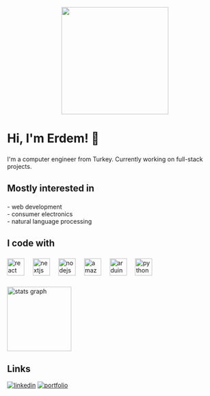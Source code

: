 <div align="center">
  <img height="250" src="https://media-hosting.imagekit.io/784f3380b5774279/DSC00163.jpeg?Expires=1840185448&Key-Pair-Id=K2ZIVPTIP2VGHC&Signature=S09fDNTX9uFKoRjXEAhu7-858RSXTjHMsUAd4CRfmEisAR63t4GEjwf3eZKHDkscKjJYCYhTwIF5xKsgy~cZOp59xowPgoulZNyeCbtJNOW7hCKYGon4GmtIDDw5iXlDTesCdtLDu94~N5AodAV-z~w4YM190htKH99NQ1yoon5d~kXoda2wUhMqPJ3okWJoHZZTDmACdjTDWGXUlUegCmuCY~wAmX79nO0YEBeK5PcGgsYPUB6O6zG6ttqWIkrIeu9HYa8JCwZyrhULHkdnaOxCdDnPe2m8KoIPmYjZ4yB3fefmn6JQDNer4otu6DvUdenFC9SSG~36qiLhAnBtCg__"  />
</div>

###

<h1 align="left">Hi, I'm Erdem! 👋</h1>

###

<p align="left">I'm a computer engineer from Turkey. Currently working on full-stack projects.</p>

###

<h2 align="left">Mostly interested in</h2>

###

<p align="left">- web development<br>- consumer electronics <br>- natural language processing</p>

###

<h2 align="left">I code with</h2>

###

<div align="left">
  <img src="https://cdn.jsdelivr.net/gh/devicons/devicon/icons/react/react-original.svg" height="40" alt="react logo"  />
  <img width="12" />
  <img src="https://cdn.jsdelivr.net/gh/devicons/devicon/icons/nextjs/nextjs-original.svg" height="40" alt="nextjs logo"  />
  <img width="12" />
  <img src="https://cdn.jsdelivr.net/gh/devicons/devicon/icons/nodejs/nodejs-original.svg" height="40" alt="nodejs logo"  />
  <img width="12" />
  <img src="https://cdn.jsdelivr.net/gh/devicons/devicon/icons/amazonwebservices/amazonwebservices-line-wordmark.svg" height="40" alt="amazonwebservices logo"  />
  <img width="12" />
  <img src="https://cdn.jsdelivr.net/gh/devicons/devicon/icons/arduino/arduino-original.svg" height="40" alt="arduino logo"  />
  <img width="12" />
  <img src="https://cdn.jsdelivr.net/gh/devicons/devicon/icons/python/python-original.svg" height="40" alt="python logo"  />
</div>

###

<div align="left">
  <img src="https://github-readme-stats.vercel.app/api?username=poxju&hide_title=false&hide_rank=false&show_icons=true&include_all_commits=true&count_private=true&disable_animations=false&theme=dark&locale=en&hide_border=false&order=1&custom_title=will%20be%20better%20someday" height="150" alt="stats graph"  />
</div>

###

## Links
[![linkedin](https://img.shields.io/badge/linkedin-0A66C2?style=for-the-badge&logo=linkedin&logoColor=green)](https://www.linkedin.com/in/erdemveziroglu/)
[![portfolio](https://img.shields.io/badge/my_page-000?style=for-the-badge&logo=ko-fi&logoColor=green)]([https://www.poxju.xyz])



